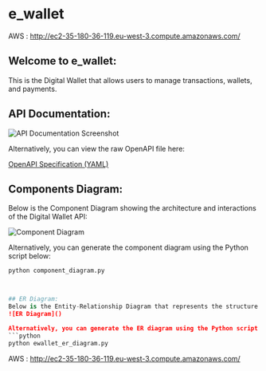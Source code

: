 # e_wallet

AWS : http://ec2-35-180-36-119.eu-west-3.compute.amazonaws.com/


## Welcome to e_wallet:

This is the Digital Wallet that allows users to manage transactions, wallets, and payments.

## API Documentation:

![API Documentation Screenshot]()

Alternatively, you can view the raw OpenAPI file here:

[OpenAPI Specification (YAML)](file:///Users/sbh/Downloads/openapi3_0.json)

## Components Diagram:

Below is the Component Diagram showing the architecture and interactions of the Digital Wallet API:

![Component Diagram]()

Alternatively, you can generate the component diagram using the Python script below:

````python
python component_diagram.py



## ER Diagram:
Below is the Entity-Relationship Diagram that represents the structure of the Digital Wallet API's database:
![ER Diagram]()

Alternatively, you can generate the ER diagram using the Python script below:
```python
python ewallet_er_diagram.py
````



AWS : http://ec2-35-180-36-119.eu-west-3.compute.amazonaws.com/

